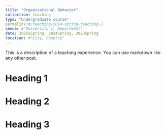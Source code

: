 ```yaml
---
title: "Organizational Behavior"
collection: teaching
type: "Undergraduate course"
permalink:#/teaching/2014-spring-teaching-1
venue: #"University 1, Department"
date: 2025SSpring, 2024Spring, 2023Spring
location: #"City, Country"
---
```


This is a description of a teaching experience. You can use markdown like any other post.

Heading 1
======

Heading 2
======

Heading 3
======
